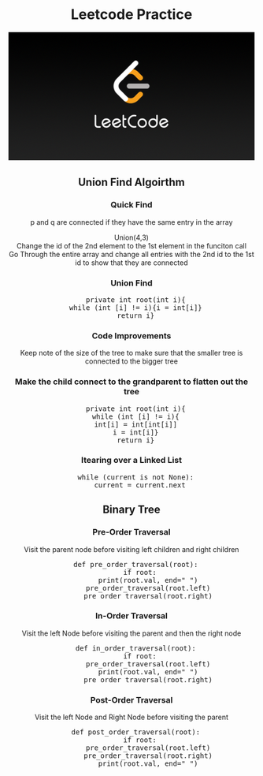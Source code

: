<div align="center">
  <h1>Leetcode Practice</h1>
  <img src="./images/leetcode.png" alt="Practing my leetcode" />

  <div>
  <h2>Union Find Algoirthm</h2>

  <h3>Quick Find</h3>
  <p> p  and q are connected if they have the same entry in the array</p>
  
 
  <p>
  Union(4,3)
  <br>
  Change the id of the 2nd element to the 1st element in the funciton call
  <br>
  Go Through the entire array and change all entries with the 2nd id to the 1st id to show that they are connected
  
  </p>

  <h3>Union Find</h3>

  <p>
<pre class="code-block">
  private int root(int i){
  while (int [i] != i){i = int[i]}
  return i}
</pre>

<h3>Code Improvements</h3>

Keep note of the size of the tree to make sure that the smaller tree is connected to the bigger tree

<h3>Make the child connect to the grandparent  to flatten out the tree</h3>
<pre class="code-block">
  private int root(int i){
  while (int [i] != i){
  int[i] = int[int[i]]
  i = int[i]}
  return i}
</pre>

<h3>Itearing over a Linked List</h3>
<pre class="code-block">
  while (current is not None):
    current = current.next
</pre>

<h2>Binary Tree</h2>

<h3>Pre-Order Traversal</h3>
<p>Visit the parent node before visiting left children and right children</p>
<pre class="code-block">
  def pre_order_traversal(root):
    if root:
        print(root.val, end=" ")
        pre_order_traversal(root.left)
        pre_order_traversal(root.right)
</pre>

<h3>In-Order Traversal</h3>
<p>Visit the left Node before visiting the parent and then the right node</p>
<pre class="code-block">
  def in_order_traversal(root):
    if root:
        pre_order_traversal(root.left)
        print(root.val, end=" ")
        pre_order_traversal(root.right)
</pre>

<h3>Post-Order Traversal</h3>
<p>Visit the left Node and Right Node before visiting the parent</p>
<pre class="code-block">
  def post_order_traversal(root):
    if root:
        pre_order_traversal(root.left)
        pre_order_traversal(root.right)
        print(root.val, end=" ")
</pre>



    
  </p>

    
  </div>
</div>
